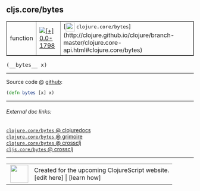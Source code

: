 ## cljs.core/bytes



 <table border="1">
<tr>
<td>function</td>
<td><a href="https://github.com/cljsinfo/cljs-api-docs/tree/0.0-1798"><img valign="middle" alt="[+] 0.0-1798" title="Added in 0.0-1798" src="https://img.shields.io/badge/+-0.0--1798-lightgrey.svg"></a> </td>
<td>
[<img height="24px" valign="middle" src="http://i.imgur.com/1GjPKvB.png"> <samp>clojure.core/bytes</samp>](http://clojure.github.io/clojure/branch-master/clojure.core-api.html#clojure.core/bytes)
</td>
</tr>
</table>


 <samp>
(__bytes__ x)<br>
</samp>

---







Source code @ [github](https://github.com/clojure/clojurescript/blob/r2816/src/cljs/cljs/core.cljs#L2057):

```clj
(defn bytes [x] x)
```

<!--
Repo - tag - source tree - lines:

 <pre>
clojurescript @ r2816
└── src
    └── cljs
        └── cljs
            └── <ins>[core.cljs:2057](https://github.com/clojure/clojurescript/blob/r2816/src/cljs/cljs/core.cljs#L2057)</ins>
</pre>

-->

---



###### External doc links:

[`clojure.core/bytes` @ clojuredocs](http://clojuredocs.org/clojure.core/bytes)<br>
[`clojure.core/bytes` @ grimoire](http://conj.io/store/v1/org.clojure/clojure/1.7.0-beta3/clj/clojure.core/bytes/)<br>
[`clojure.core/bytes` @ crossclj](http://crossclj.info/fun/clojure.core/bytes.html)<br>
[`cljs.core/bytes` @ crossclj](http://crossclj.info/fun/cljs.core.cljs/bytes.html)<br>

---

 <table>
<tr><td>
<img valign="middle" align="right" width="48px" src="http://i.imgur.com/Hi20huC.png">
</td><td>
Created for the upcoming ClojureScript website.<br>
[edit here] | [learn how]
</td></tr></table>

[edit here]:https://github.com/cljsinfo/cljs-api-docs/blob/master/cljsdoc/cljs.core_bytes.cljsdoc
[learn how]:https://github.com/cljsinfo/cljs-api-docs/wiki/cljsdoc-files

<!--

This information was too distracting to show to readers, but I'll leave it
commented here since it is helpful to:

- pretty-print the data used to generate this document
- and show how to retrieve that data



The API data for this symbol:

```clj
{:ns "cljs.core",
 :name "bytes",
 :signature ["[x]"],
 :history [["+" "0.0-1798"]],
 :type "function",
 :full-name-encode "cljs.core_bytes",
 :source {:code "(defn bytes [x] x)",
          :title "Source code",
          :repo "clojurescript",
          :tag "r2816",
          :filename "src/cljs/cljs/core.cljs",
          :lines [2057]},
 :full-name "cljs.core/bytes",
 :clj-symbol "clojure.core/bytes"}

```

Retrieve the API data for this symbol:

```clj
;; from Clojure REPL
(require '[clojure.edn :as edn])
(-> (slurp "https://raw.githubusercontent.com/cljsinfo/cljs-api-docs/catalog/cljs-api.edn")
    (edn/read-string)
    (get-in [:symbols "cljs.core/bytes"]))
```

-->
